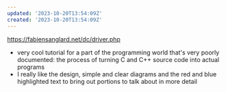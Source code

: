 ```yaml
---
updated: '2023-10-20T13:54:09Z'
created: '2023-10-20T13:54:09Z'
---
```

https://fabiensanglard.net/dc/driver.php

- very cool tutorial for a part of the programming world that's very poorly documented: the process of turning C and C++ source code into actual programs
- I really like the design, simple and clear diagrams and the red and blue highlighted text to bring out portions to talk about in more detail